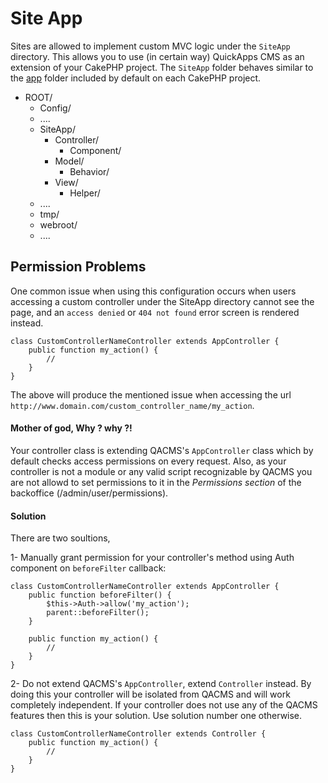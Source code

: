 Site App
========

Sites are allowed to implement custom MVC logic under the `SiteApp` directory.
This allows you to use (in certain way) QuickApps CMS as an extension of your CakePHP project.
The `SiteApp` folder behaves similar to the [app](http://book.cakephp.org/2.0/en/getting-started/cakephp-folder-structure.html#the-app-folder) folder included by default on each CakePHP project.

* ROOT/
    * Config/
    * ....
    * SiteApp/
        * Controller/
            * Component/
        * Model/
            * Behavior/
        * View/
            * Helper/
    * ....
    * tmp/
    * webroot/
    * ....

Permission Problems
-------------------

One common issue when using this configuration occurs when users accessing a custom controller under the SiteApp 
directory cannot see the page, and an `access denied` or `404 not found` error screen is rendered instead.

    class CustomControllerNameController extends AppController {
        public function my_action() {
            //
        }
    }

The above will produce the mentioned issue when accessing the url `http://www.domain.com/custom_controller_name/my_action`.

#### Mother of god, Why ? why ?!
Your controller class is extending QACMS's `AppController` class which by default checks access permissions on every request.
Also, as your controller is not a module or any valid script recognizable by QACMS you are not allowd to set permissions to it in the _Permissions section_ of the backoffice (/admin/user/permissions).

#### Solution
There are two soultions,

1- Manually grant permission for your controller's method using Auth component on `beforeFilter` callback:

    class CustomControllerNameController extends AppController {
        public function beforeFilter() {
            $this->Auth->allow('my_action');
            parent::beforeFilter();
        }

        public function my_action() {
            //
        }
    }

2- Do not extend QACMS's `AppController`, extend `Controller` instead. By doing this your controller will be isolated from QACMS and will work completely independent. If your controller does not use any of the QACMS features then this is your solution. Use solution number one otherwise.

    class CustomControllerNameController extends Controller {
        public function my_action() {
            //
        }
    }